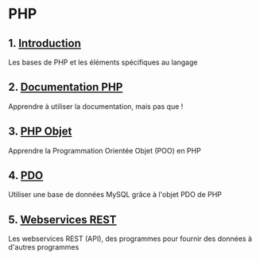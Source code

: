 # PHP

## 1. [Introduction](00-intro.md)

Les bases de PHP et les éléments spécifiques au langage

## 2. [Documentation PHP](2-doc.md)

Apprendre à utiliser la documentation, mais pas que !

## 3. [PHP Objet](3-objet.md)

Apprendre la Programmation Orientée Objet (POO) en PHP

## 4. [PDO](4-pdo.md)

Utiliser une base de données MySQL grâce à l'objet PDO de PHP

## 5. [Webservices REST](5-rest.md)

Les webservices REST (API), des programmes pour fournir des données à d'autres programmes
